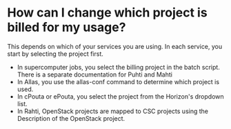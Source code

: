 # How can I change which project is billed for my usage?

This depends on which of your services you are using. In each service, you
start by selecting the project first.

* In supercomputer jobs, you select the billing project in the batch script. There is a separate documentation for Puhti and Mahti
* In Allas, you
  use the allas-conf command to determine which project is used.
* In cPouta or ePouta, you select the project from the Horizon's dropdown list.
* In Rahti,
  OpenStack projects are mapped to CSC projects using the Description
  of the OpenStack project.
